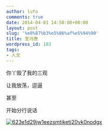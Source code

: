 ```yaml
---
author: lufo
comments: true
date: 2014-04-01 14:58:08+00:00
layout: post
slug: '%e8%87%b3%e5%86%af%e5%94%90'
title: 至冯唐
wordpress_id: 183
tags:
- 人文
---
```


你丫毁了我的三观

让我放荡，逗逼

甚至

开始分行说话

[![623e1d29jw1eezsmtiketj20vk0nodgx](http://bcs.duapp.com/lufo816/blog/201404/623e1d29jw1eezsmtiketj20vk0nodgx.jpg)](http://bcs.duapp.com/lufo816/blog/201404/623e1d29jw1eezsmtiketj20vk0nodgx.jpg)
